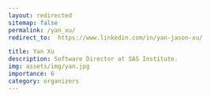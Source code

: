 ```yaml
---
layout: redirected
sitemap: false
permalink: /yan_xu/
redirect_to:  https://www.linkedin.com/in/yan-jason-xu/

title: Yan Xu
description: Software Director at SAS Institute.
img: assets/img/yan.jpg
importance: 6
category: organizers
---
```

